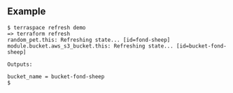## Example

    $ terraspace refresh demo
    => terraform refresh
    random_pet.this: Refreshing state... [id=fond-sheep]
    module.bucket.aws_s3_bucket.this: Refreshing state... [id=bucket-fond-sheep]

    Outputs:

    bucket_name = bucket-fond-sheep
    $